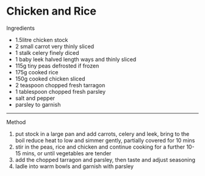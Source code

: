 # Chicken and Rice

Ingredients

-   1.5litre chicken stock
-   2 small carrot very thinly sliced
-   1 stalk celery finely diced
-   1 baby leek halved length ways and thinly sliced
-   115g tiny peas defrosted if frozen
-   175g cooked rice
-   150g cooked chicken sliced
-   2 teaspoon chopped fresh tarragon
-   1 tablespoon chopped fresh parsley
-   salt and pepper
-   parsley to garnish

--------------------------------------------------------------------------------

Method

1.  put stock in a large pan and add carrots, celery and leek, bring to the boil
    reduce heat to low and simmer gently, partially covered for 10 mins
2.  stir in the peas, rice and chicken and continue cooking for a further 10-15
    mins, or until vegetables are tender
3.  add the chopped tarragon and parsley, then taste and adjust seasoning
4.  ladle into warm bowls and garnish with parsley
